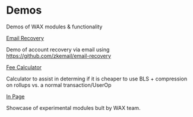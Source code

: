 # Demos
Demos of WAX modules & functionality

[Email Recovery](./email-recovery/)

Demo of account recovery via email using https://github.com/zkemail/email-recovery

[Fee Calculator](./fee-calculator/)

Calculator to assist in determing if it is cheaper to use BLS + compression on rollups vs. a normal transaction/UserOp

[In Page](./email-recovery/)

Showcase of experimental modules bult by WAX team.
